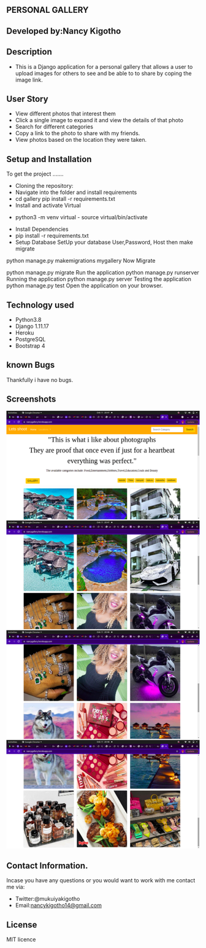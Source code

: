 ## PERSONAL GALLERY
## Developed by:Nancy Kigotho
## Description
* This is a Django application for a personal gallery that allows a user to upload images for others to see and be able to to share by coping the image link.
## User Story
* View different photos that interest them
* Click a single image to expand it and view the details of that photo
* Search for different categories
* Copy a link to the photo to share with my friends.
* View photos based on the location they were taken.
## Setup and Installation
To get the project .......

* Cloning the repository:
* Navigate into the folder and install requirements
* cd gallery pip install -r requirements.txt 
* Install and activate Virtual
 - python3 -m venv virtual - source virtual/bin/activate  
* Install Dependencies
* pip install -r requirements.txt 
* Setup Database
SetUp your database User,Password, Host then make migrate

python manage.py makemigrations    mygallery 
Now Migrate

python manage.py migrate 
Run the application
python manage.py runserver 
Running the application
python manage.py server 
Testing the application
python manage.py test 
Open the application on your browser.

## Technology used
* Python3.8
* Django 1.11.17
* Heroku
* PostgreSQL
* Bootstrap 4

## known Bugs
Thankfully i have no bugs.

## Screenshots
![alt text](screenshots/pic1.png)
![alt text](screenshots/pic2.png)
![alt text](screenshots/pic3.png)
![alt text](screenshots/pic4.png)

## Contact Information.
Incase you have any questions or you would want to work with me contact me via:
* Twitter:@mukuiyakigotho
* Email:nancykigotho14@gmail.com
## License
MIT licence